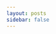 ```yaml
---
layout: posts
sidebar: false
---
```


<PostsContainer
  :title="`标签：${$params.name}`"
  :next="$params.next"
  :prev="$params.prev"
  :page="$params.page"
  :total="$params.total">
  <PostItem
    v-for="item, index in $params.items"
    :key="index"
    :title="item.title"
    :to="item.to"
    :description="item.description"
    :date="item.date"
    :tags="item.tags"
  />
</PostsContainer>

<script setup lang="ts">
import PostItem from '~theme/components/PostItem.vue'
import PostsContainer from '~theme/components/PostsContainer.vue'
</script>
